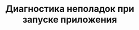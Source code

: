 ---
title: "Диагностика неполадок при запуске приложения"
metaTitle: "Syntax Highlighting is the meta title tag for this page"
metaDescription: "This is the meta description for this page"
---